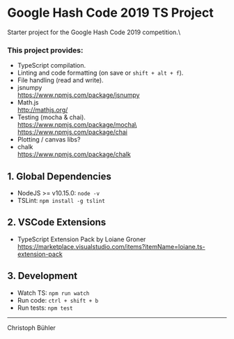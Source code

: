 # Google Hash Code 2019 TS Project

Starter project for the Google Hash Code 2019 competition.\

### This project provides:

- TypeScript compilation.
- Linting and code formatting (on save or `shift + alt + f`).
- File handling (read and write).
- jsnumpy\
  https://www.npmjs.com/package/jsnumpy
- Math.js\
  http://mathjs.org/
- Testing (mocha & chai).\
  https://www.npmjs.com/package/mocha\
  https://www.npmjs.com/package/chai
- Plotting / canvas libs?
- chalk\
  https://www.npmjs.com/package/chalk

## 1. Global Dependencies

- NodeJS >= v10.15.0: `node -v`
- TSLint: `npm install -g tslint`

## 2. VSCode Extensions

- TypeScript Extension Pack by Loiane Groner\
  https://marketplace.visualstudio.com/items?itemName=loiane.ts-extension-pack

## 3. Development

- Watch TS: `npm run watch`
- Run code: `ctrl + shift + b`
- Run tests: `npm test`

---

Christoph Bühler
